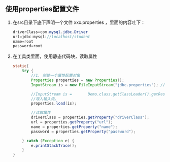 ## 使用properties配置文件

1. 在src目录下底下声明一个文件 xxx.properties ，里面的内容吐下：

   ```java
   driverClass=com.mysql.jdbc.Driver
   url=jdbc:mysql://localhost/student
   name=root
   password=root
   ```

   



2. 在工具类里面，使用静态代码块，读取属性

   ```java
   static{
       try {
           //1. 创建一个属性配置对象
           Properties properties = new Properties();
           InputStream is = new FileInputStream("jdbc.properties"); //对应文件位于工程根目录
   
           //InputStream is = 		Demo.class.getClassLoader().getResourceAsStream("jdbc.properties");
           //导入输入流。
           properties.load(is);
   
           //读取属性
           driverClass = properties.getProperty("driverClass");
           url = properties.getProperty("url");
           name = properties.getProperty("name");
           password = properties.getProperty("password");
   
       } catch (Exception e) {
           e.printStackTrace();
       }
   }
   ```

   